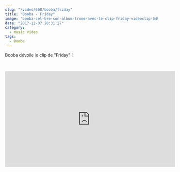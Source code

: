 ```yaml
--- 
slug: "/video/668/booba/friday"
title: "Booba - Friday"
image: "booba-cel-bre-son-album-trone-avec-le-clip-friday-videoclip-649.jpg"
date: "2017-12-07 20:31:27"
category:
  - music video
tags:
  - Booba
---
```

<p>Booba dévoile le clip de "Friday" !</p><br/><p><iframe width="560" height="315" src="https://www.youtube.com/embed/5WpLtZNafzU" frameborder="0" gesture="media" allow="encrypted-media" allowfullscreen></iframe></p>